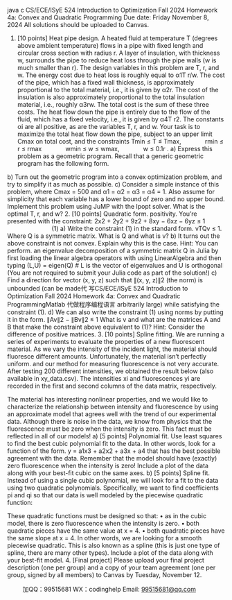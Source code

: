 java c
CS/ECE/ISyE 524 
Introduction to Optimization 
Fall 2024 
Homework 4a: Convex and Quadratic Programming 
Due date: Friday November 8, 2024 
All solutions should be uploaded to Canvas.
1. [10 points] Heat pipe design. A heated fluid at temperature T (degrees above ambient temperature) flows in a pipe with fixed length and circular cross section with radius r. A layer of insulation, with thickness w, surrounds the pipe to reduce heat loss through the pipe walls (w is much smaller than r). The design variables in this problem are T, r, and w.
The energy cost due to heat loss is roughly equal to α1T r/w. The cost of the pipe, which has a fixed wall thickness, is approximately proportional to the total material, i.e., it is given by α2r. The cost of the insulation is also approximately proportional to the total insulation material, i.e., roughly α3rw. The total cost is the sum of these three costs.
The heat flow down the pipe is entirely due to the flow of the fluid, which has a fixed velocity, i.e., it is given by α4T r2. The constants αi are all positive, as are the variables T, r, and w.
Your task is to maximize the total heat flow down the pipe, subject to an upper limit Cmax on total cost, and the constraints
Tmin ≤ T ≤ Tmax,              rmin ≤ r ≤ rmax              wmin ≤ w ≤ wmax,              w ≤ 0.1r
. a) Express this problem as a geometric program. Recall that a generic geometric program has the following form.

b) Turn out the geometric program into a convex optimization problem, and try to simplify it as much as possible.
c) Consider a simple instance of this problem, where Cmax = 500 and α1 = α2 = α3 = α4 = 1. Also assume for simplicity that each variable has a lower bound of zero and no upper bound. Implement this problem using JuMP with the Ipopt solver. What is the optimal T, r, and w?
2. [10 points] Quadratic form. positivity. You’re presented with the constraint:
2x2 + 2y2 + 9z2 + 8xy − 6xz − 6yz ≤ 1                                      (1)
a) Write the constraint (1) in the standard form. vTQv ≤ 1. Where Q is a symmetric matrix. What is Q and what is v?
b) It turns out the above constraint is not convex. Explain why this is the case.
Hint: You can perform. an eigenvalue decomposition of a symmetric matrix Q in Julia by first loading the linear algebra operators with using LinearAlgebra and then typing
(L,U) = eigen(Q) # L is the vector of eigenvalues and U is orthogonal
(You are not required to submit your Julia code as part of the solution!)
c) Find a direction for vector (x, y, z) such that ∥(x, y, z)∥2 (the norm) is unbounded (can be made代 写CS/ECE/ISyE 524 Introduction to Optimization Fall 2024 Homework 4a: Convex and Quadratic ProgrammingMatlab
代做程序编程语言 arbitrarily large) while satisfying the constraint (1).
d) We can also write the constraint (1) using norms by putting it in the form.
∥Av∥2 − ∥Bv∥2 ≤ 1
What is v and what are the matrices A and B that make the constraint above equivalent to (1)?
Hint: Consider the difference of positive matrices.
3. [10 points] Spline fitting. We are running a series of experiments to evaluate the properties of a new fluorescent material. As we vary the intensity of the incident light, the material should fluoresce different amounts. Unfortunately, the material isn’t perfectly uniform. and our method for measuring fluorescence is not very accurate. After testing 200 different intensities, we obtained the result below (also available in xy_data.csv). The intensities xi and fluorescences yi are recorded in the first and second columns of the data matrix, respectively.

The material has interesting nonlinear properties, and we would like to characterize the relationship between intensity and fluorescence by using an approximate model that agrees well with the trend of our experimental data. Although there is noise in the data, we know from physics that the fluorescence must be zero when the intensity is zero. This fact must be reflected in all of our models!
a) [5 points] Polynomial fit. Use least squares to find the best cubic polynomial fit to the data. In other words, look for a function of the form. y = a1x3 + a2x2 + a3x + a4 that has the best possible agreement with the data. Remember that the model should have (exactly) zero fluorescence when the intensity is zero! Include a plot of the data along with your best-fit cubic on the same axes.
b) [5 points] Spline fit. Instead of using a single cubic polynomial, we will look for a fit to the data using two quadratic polynomials. Specifically, we want to find coefficients pi and qi so that our data is well modeled by the piecewise quadratic function:

These quadratic functions must be designed so that:
• as in the cubic model, there is zero fluorescence when the intensity is zero.
• both quadratic pieces have the same value at x = 4.
• both quadratic pieces have the same slope at x = 4.
In other words, we are looking for a smooth piecewise quadratic. This is also known as a spline (this is just one type of spline, there are many other types). Include a plot of the data along with your best-fit model.
4. [Final project] Please upload your final project description (one per group) and a copy of your team agreement (one per group, signed by all members) to Canvas by Tuesday, November 12.





         
加QQ：99515681  WX：codinghelp  Email: 99515681@qq.com
